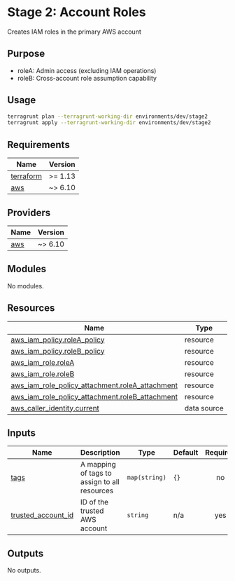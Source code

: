 # Stage 2: Account Roles

Creates IAM roles in the primary AWS account

## Purpose

- roleA: Admin access (excluding IAM operations)
- roleB: Cross-account role assumption capability

## Usage

```bash
terragrunt plan --terragrunt-working-dir environments/dev/stage2
terragrunt apply --terragrunt-working-dir environments/dev/stage2
```

<!-- BEGIN_TF_DOCS -->
## Requirements

| Name | Version |
|------|---------|
| <a name="requirement_terraform"></a> [terraform](#requirement\_terraform) | >= 1.13 |
| <a name="requirement_aws"></a> [aws](#requirement\_aws) | ~> 6.10 |

## Providers

| Name | Version |
|------|---------|
| <a name="provider_aws"></a> [aws](#provider\_aws) | ~> 6.10 |

## Modules

No modules.

## Resources

| Name | Type |
|------|------|
| [aws_iam_policy.roleA_policy](https://registry.terraform.io/providers/hashicorp/aws/latest/docs/resources/iam_policy) | resource |
| [aws_iam_policy.roleB_policy](https://registry.terraform.io/providers/hashicorp/aws/latest/docs/resources/iam_policy) | resource |
| [aws_iam_role.roleA](https://registry.terraform.io/providers/hashicorp/aws/latest/docs/resources/iam_role) | resource |
| [aws_iam_role.roleB](https://registry.terraform.io/providers/hashicorp/aws/latest/docs/resources/iam_role) | resource |
| [aws_iam_role_policy_attachment.roleA_attachment](https://registry.terraform.io/providers/hashicorp/aws/latest/docs/resources/iam_role_policy_attachment) | resource |
| [aws_iam_role_policy_attachment.roleB_attachment](https://registry.terraform.io/providers/hashicorp/aws/latest/docs/resources/iam_role_policy_attachment) | resource |
| [aws_caller_identity.current](https://registry.terraform.io/providers/hashicorp/aws/latest/docs/data-sources/caller_identity) | data source |

## Inputs

| Name | Description | Type | Default | Required |
|------|-------------|------|---------|:--------:|
| <a name="input_tags"></a> [tags](#input\_tags) | A mapping of tags to assign to all resources | `map(string)` | `{}` | no |
| <a name="input_trusted_account_id"></a> [trusted\_account\_id](#input\_trusted\_account\_id) | ID of the trusted AWS account | `string` | n/a | yes |

## Outputs

No outputs.
<!-- END_TF_DOCS -->

